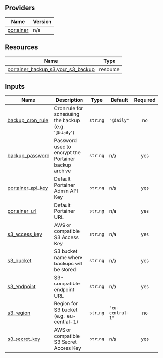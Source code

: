 <!-- BEGIN_TF_DOCS -->


## Providers

| Name | Version |
|------|---------|
| <a name="provider_portainer"></a> [portainer](#provider\_portainer) | n/a |

## Resources

| Name | Type |
|------|------|
| [portainer_backup_s3.your_s3_backup](https://registry.terraform.io/providers/grulicht/portainer/latest/docs/resources/backup_s3) | resource |

## Inputs

| Name | Description | Type | Default | Required |
|------|-------------|------|---------|:--------:|
| <a name="input_backup_cron_rule"></a> [backup\_cron\_rule](#input\_backup\_cron\_rule) | Cron rule for scheduling the backup (e.g., '@daily') | `string` | `"@daily"` | no |
| <a name="input_backup_password"></a> [backup\_password](#input\_backup\_password) | Password used to encrypt the Portainer backup archive | `string` | n/a | yes |
| <a name="input_portainer_api_key"></a> [portainer\_api\_key](#input\_portainer\_api\_key) | Default Portainer Admin API Key | `string` | n/a | yes |
| <a name="input_portainer_url"></a> [portainer\_url](#input\_portainer\_url) | Default Portainer URL | `string` | n/a | yes |
| <a name="input_s3_access_key"></a> [s3\_access\_key](#input\_s3\_access\_key) | AWS or compatible S3 Access Key | `string` | n/a | yes |
| <a name="input_s3_bucket"></a> [s3\_bucket](#input\_s3\_bucket) | S3 bucket name where backups will be stored | `string` | n/a | yes |
| <a name="input_s3_endpoint"></a> [s3\_endpoint](#input\_s3\_endpoint) | S3-compatible endpoint URL | `string` | n/a | yes |
| <a name="input_s3_region"></a> [s3\_region](#input\_s3\_region) | Region for S3 bucket (e.g., eu-central-1) | `string` | `"eu-central-1"` | no |
| <a name="input_s3_secret_key"></a> [s3\_secret\_key](#input\_s3\_secret\_key) | AWS or compatible S3 Secret Access Key | `string` | n/a | yes |
<!-- END_TF_DOCS -->